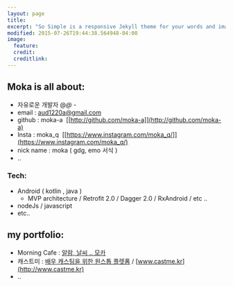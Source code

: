 ```yaml
---
layout: page
title: 
excerpt: "So Simple is a responsive Jekyll theme for your words and images."
modified: 2015-07-26T19:44:38.564948-04:00
image:
  feature: 
  credit: 
  creditlink: 
---
```


## Moka is all about:

* 자유로운 개발자 @_@_ - 
* email : aud1220a@gmail.com
* github : moka-a&nbsp;&nbsp;[[http://github.com/moka-a]](http://github.com/moka-a)
* Insta : moka_q&nbsp;&nbsp;[[https://www.instagram.com/moka_q/]](https://www.instagram.com/moka_q/)
* nick name : moka ( gdg, emo 서식 )
* ..


### Tech:

* Android ( kotlin , java )
    - MVP architecture / Retrofit 2.0 / Dagger 2.0 / RxAndroid / etc ..
* nodeJs / javascript
* etc..


## my portfolio:

* Morning Cafe   :   [알람, 날씨 .. 모카](https://play.google.com/store/apps/details?id=com.moka.earylbird)
* 캐스트미   :   [배우 캐스팅을 위한 원스톱 플렛폼](https://play.google.com/store/apps/details?id=com.mavlux.castme) / [www.castme.kr](http://www.castme.kr)
* ..


<!-- [^1]: Example: *domain.com/category-name/post-title* -->
